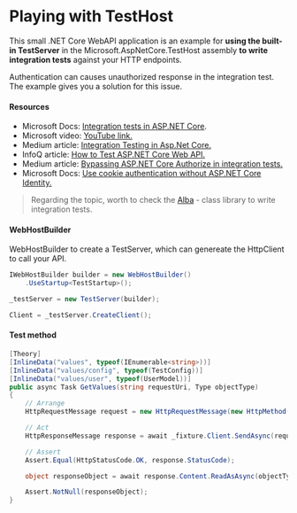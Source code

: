 # Playing with TestHost

This small .NET Core WebAPI application is an example for **using the built-in TestServer** in the Microsoft.AspNetCore.TestHost assembly **to write integration tests** against your HTTP endpoints.

Authentication can causes unauthorized response in the integration test. The example gives you a solution for this issue.

#### Resources
- Microsoft Docs: [Integration tests in ASP.NET Core](https://docs.microsoft.com/en-us/aspnet/core/test/integration-tests?view=aspnetcore-2.2 "Integration tests in ASP.NET Core").
- Microsoft video: [YouTube link.](https://www.youtube.com/watch?v=O3AvN2Rr1uI "YouTube link")
- Medium article: [Integration Testing in Asp.Net Core.](https://koukia.ca/integration-testing-in-asp-net-core-2-0-51d14ede3968 "Integration Testing in Asp.Net Core")
- InfoQ article: [How to Test ASP.NET Core Web API.](https://www.infoq.com/articles/testing-aspnet-core-web-api "How to Test ASP.NET Core Web API")
- Medium article: [Bypassing ASP.NET Core Authorize in integration tests.](https://medium.com/jackwild/bypassing-asp-net-core-2-0-authorize-tags-in-integration-tests-7bda8fcb0eca "Bypassing ASP.NET Core Authorize in integration tests")
- Microsoft Docs: [Use cookie authentication without ASP.NET Core Identity.](https://docs.microsoft.com/en-ie/aspnet/core/security/authentication/cookie?view=aspnetcore-2.2 "Use cookie authentication without ASP.NET Core Identity")

> Regarding the topic, worth to check the [Alba](http://jasperfx.github.io/alba/getting_started "Alba") - class library to write integration tests.

#### WebHostBuilder

WebHostBuilder to create a TestServer, which can genereate the HttpClient to call your API.

```csharp
IWebHostBuilder builder = new WebHostBuilder()
    .UseStartup<TestStartup>();

_testServer = new TestServer(builder);

Client = _testServer.CreateClient();
```

#### Test method

```csharp
[Theory]
[InlineData("values", typeof(IEnumerable<string>))]
[InlineData("values/config", typeof(TestConfig))]
[InlineData("values/user", typeof(UserModel))]
public async Task GetValues(string requestUri, Type objectType)
{
    // Arrange
    HttpRequestMessage request = new HttpRequestMessage(new HttpMethod("GET"), requestUri);

    // Act
    HttpResponseMessage response = await _fixture.Client.SendAsync(request);

    // Assert
    Assert.Equal(HttpStatusCode.OK, response.StatusCode);

    object responseObject = await response.Content.ReadAsAsync(objectType);

    Assert.NotNull(responseObject);
}
```
